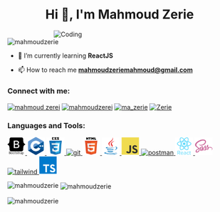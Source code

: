 
<h1 align="center">Hi 👋, I'm Mahmoud Zerie</h1>
<img align="right" alt="Coding" width="400" src="https://media0.giphy.com/media/v1.Y2lkPTc5MGI3NjExMXFiNTE5dTY3M29qYXV6dTR5OGpqbW15NWxhaHRieWlpcHNvODJweSZlcD12MV9pbnRlcm5hbF9naWZfYnlfaWQmY3Q9Zw/bGgsc5mWoryfgKBx1u/giphy.gif">
<p align="left"> <img src="https://media1.giphy.com/media/OWgDiFQbtizpdLewE5/giphy.gif?cid=ecf05e47s7gc31y27whn4jqfxmi2qq0qnkx5y7e3hod875mb&ep=v1_gifs_search&rid=giphy.gif&ct=g" alt="mahmoudzerie" /> </p>

- 🌱 I’m currently learning **ReactJS**

- 📫 How to reach me **mahmoudzeriemahmoud@gmail.com**

<h3 align="left">Connect with me:</h3>
<p align="left">
<a href="https://fb.com/mahmoud zerei" target="blank"><img align="center" src="https://raw.githubusercontent.com/rahuldkjain/github-profile-readme-generator/master/src/images/icons/Social/facebook.svg" alt="mahmoud zerei" height="30" width="40" /></a>
<a href="https://instagram.com/mahmoudzerei" target="blank"><img align="center" src="https://raw.githubusercontent.com/rahuldkjain/github-profile-readme-generator/master/src/images/icons/Social/instagram.svg" alt="mahmoudzerei" height="30" width="40" /></a>
<a href="https://www.leetcode.com/ma_zerie" target="blank"><img align="center" src="https://raw.githubusercontent.com/rahuldkjain/github-profile-readme-generator/master/src/images/icons/Social/leet-code.svg" alt="ma_zerie" height="30" width="40" /></a>
<a href="https://discord.gg/Zerie" target="blank"><img align="center" src="https://raw.githubusercontent.com/rahuldkjain/github-profile-readme-generator/master/src/images/icons/Social/discord.svg" alt="Zerie" height="30" width="40" /></a>
</p>

<h3 align="left">Languages and Tools:</h3>
<p align="left"> <a href="https://getbootstrap.com" target="_blank" rel="noreferrer"> <img src="https://raw.githubusercontent.com/devicons/devicon/master/icons/bootstrap/bootstrap-plain-wordmark.svg" alt="bootstrap" width="40" height="40"/> </a> <a href="https://www.w3schools.com/cpp/" target="_blank" rel="noreferrer"> <img src="https://raw.githubusercontent.com/devicons/devicon/master/icons/cplusplus/cplusplus-original.svg" alt="cplusplus" width="40" height="40"/> </a> <a href="https://www.w3schools.com/css/" target="_blank" rel="noreferrer"> <img src="https://raw.githubusercontent.com/devicons/devicon/master/icons/css3/css3-original-wordmark.svg" alt="css3" width="40" height="40"/> </a> <a href="https://git-scm.com/" target="_blank" rel="noreferrer"> <img src="https://www.vectorlogo.zone/logos/git-scm/git-scm-icon.svg" alt="git" width="40" height="40"/> </a> <a href="https://www.w3.org/html/" target="_blank" rel="noreferrer"> <img src="https://raw.githubusercontent.com/devicons/devicon/master/icons/html5/html5-original-wordmark.svg" alt="html5" width="40" height="40"/> </a> <a href="https://www.java.com" target="_blank" rel="noreferrer"> <img src="https://raw.githubusercontent.com/devicons/devicon/master/icons/java/java-original.svg" alt="java" width="40" height="40"/> </a> <a href="https://developer.mozilla.org/en-US/docs/Web/JavaScript" target="_blank" rel="noreferrer"> <img src="https://raw.githubusercontent.com/devicons/devicon/master/icons/javascript/javascript-original.svg" alt="javascript" width="40" height="40"/> </a> <a href="https://postman.com" target="_blank" rel="noreferrer"> <img src="https://www.vectorlogo.zone/logos/getpostman/getpostman-icon.svg" alt="postman" width="40" height="40"/> </a> <a href="https://reactjs.org/" target="_blank" rel="noreferrer"> <img src="https://raw.githubusercontent.com/devicons/devicon/master/icons/react/react-original-wordmark.svg" alt="react" width="40" height="40"/> </a> <a href="https://sass-lang.com" target="_blank" rel="noreferrer"> <img src="https://raw.githubusercontent.com/devicons/devicon/master/icons/sass/sass-original.svg" alt="sass" width="40" height="40"/> </a> <a href="https://tailwindcss.com/" target="_blank" rel="noreferrer"> <img src="https://www.vectorlogo.zone/logos/tailwindcss/tailwindcss-icon.svg" alt="tailwind" width="40" height="40"/> </a> <a href="https://www.typescriptlang.org/" target="_blank" rel="noreferrer"> <img src="https://raw.githubusercontent.com/devicons/devicon/master/icons/typescript/typescript-original.svg" alt="typescript" width="40" height="40"/> </a> </p>

<p><img align="left" src="https://github-readme-stats.vercel.app/api/top-langs?username=mahmoudzerie&show_icons=true&locale=en&layout=compact" alt="mahmoudzerie" /></p>

<p>&nbsp;<img align="center" src="https://github-readme-stats.vercel.app/api?username=mahmoudzerie&show_icons=true&locale=en" alt="mahmoudzerie" /></p>

<p><img align="center" src="https://github-readme-streak-stats.herokuapp.com/?user=mahmoudzerie&" alt="mahmoudzerie" /></p>
